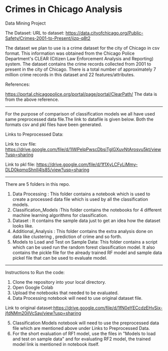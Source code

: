 # Crimes in Chicago Analysis
Data Mining Project

The Dataset:
URL to dataset: https://data.cityofchicago.org/Public-Safety/Crimes-2001-to-Present/ijzp-q8t2

The dataset we plan to use is a crime dataset for the city of Chicago in csv format.
This information was obtained from the Chicago Police Department's CLEAR (Citizen Law Enforcement Analysis and Reporting) system. The dataset contains the crime records collected from 2001 to present in the city of Chicago. There is a total number of approximately 7 million crime records in this dataset and 22 features/attributes.


References: 

https://portal.chicagopolice.org/portal/page/portal/ClearPath/
The data is from the above reference.

-----------------------------------------------------------------------
For the purpose of comparison of classification models we all have used same preprocessed data file.The link to datafile is given below. Both the formats csv and pkl files have been generated.

Links to Preprocessed Data:

Link to csv file: https://drive.google.com/file/d/1lWPelpPwscDbsiTgIGXuvNtArosvu5kt/view?usp=sharing


Link to pkl file: https://drive.google.com/file/d/1f1XyLCFyLiMmy-DLD0kqmoShnII4ls85/view?usp=sharing

------------------------------------------------------------------------
There are 5 folders in this repo.

1. Data Processing : This folder contains a notebook which is used to create a processed data file which is used by all the classification models.
2. Classification_Models :This folder contains the notebooks for 4 different machine learning algorithms for classification.
3. Dataset : It contains the sample data just to get an idea how the dataset looks like.
4. Additional_Analysis : This folder contains the extra analysis done on data like clustering , prediction of crime and so forth.
5. Models to Load and Test on Sample Data: This folder contains a script which can be used run the random forest classification model. It also contains the pickle file for the already trained RF model and sample data pickel file that can be used to evaluate model.

---------------------------------------------------------------------------------------
Instructions to Run the code:
1. Clone the repository into your local directory.
2. Open Google Colab
3. Upload the notebooks that needed to be evaluated.
4. Data Processing notebook will need to use original dataset file. 

Link to original dataset:https://drive.google.com/file/d/1fN0eYECcdzEHvSix-jfdNMm20ilVcSay/view?usp=sharing

5. Classification Models notebook will need to use the preprocessed data file which are mentioned above under Links to Preprocessed Data.
6. For the short evaluation of RF1 model, use the files in "Models to load and test on sample data" and for evaluating RF2 model, the trained model link is mentioned in notebook itself.

